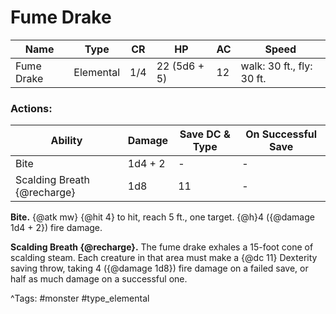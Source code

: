 # Fume Drake

| Name | Type | CR | HP | AC | Speed |
|------|------|----|----|----|-------|
| Fume Drake | Elemental | 1/4 | 22 (5d6 + 5) | 12 | walk: 30 ft., fly: 30 ft. |

### Actions:

| Ability | Damage | Save DC & Type | On Successful Save |
|---------|--------|----------------|--------------------|
| Bite | 1d4 + 2 | - | - |
| Scalding Breath {@recharge} | 1d8 | 11 | - |


**Bite.** {@atk mw} {@hit 4} to hit, reach 5 ft., one target. {@h}4 ({@damage 1d4 + 2}) fire damage.

**Scalding Breath {@recharge}.** The fume drake exhales a 15-foot cone of scalding steam. Each creature in that area must make a {@dc 11} Dexterity saving throw, taking 4 ({@damage 1d8}) fire damage on a failed save, or half as much damage on a successful one.

^Tags: #monster #type_elemental